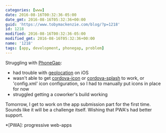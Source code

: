 ```yaml
---
categories: [www]
date: 2016-08-16T00:32:36-05:00
date_gmt: 2016-08-16T05:32:36+00:00
guid: 'https://www.tobymackenzie.com/blog/?p=1218'
id: 1218
modified: 2016-08-16T00:32:36-05:00
modified_gmt: 2016-08-16T05:32:36+00:00
name: '1218'
tags: [app, development, phonegap, problem]
---
```


Struggling with [PhoneGap](http://phonegap.com/):

- had trouble with [geolocation](https://cordova.apache.org/docs/en/latest/reference/cordova-plugin-geolocation/index.html) on iOS
- wasn't able to get [cordova-icon](https://github.com/AlexDisler/cordova-icon) or [cordova-splash](https://github.com/AlexDisler/cordova-splash) to work, or 'config.xml' icon configuration, so I had to manually put icons in place for now
- struggled getting a coworker's build working

Tomorrow, I get to work on the app submission part for the first time.  Sounds like it will be a challenge itself.  Wishing that PWA's had better support.

*[PWA]: progressive web-apps

